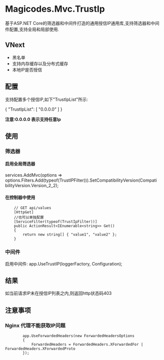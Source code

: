 # Magicodes.Mvc.TrustIp
基于ASP.NET Core的筛选器和中间件打造的通用授信IP通用库,支持筛选器和中间件配置,支持全局和局部使用.

## VNext

* 黑名单
* 支持内存缓存以及分布式缓存
* 本地IP是否授信

## 配置

支持配置多个授信IP,如下"TrustIpList"所示:

{
  "TrustIpList": [ "0.0.0.0" ]
}

**注意:0.0.0.0 表示支持任意Ip**

## 使用

### 筛选器

#### 启用全局筛选器

services.AddMvc(options => options.Filters.Add(typeof(TrustIPFilter))).SetCompatibilityVersion(CompatibilityVersion.Version_2_2);

#### 在控制器中使用

        // GET api/values
        [HttpGet]
        //也可以单独配置
        [ServiceFilter(typeof(TrustIpFilter))]
        public ActionResult<IEnumerable<string>> Get()
        {
            return new string[] { "value1", "value2" };
        }


### 中间件

启用中间件:
app.UseTrustIP(loggerFactory, Configuration);

## 结果

如当前请求IP未在授信IP列表之内,则返回http状态码403

## 注意事项

### Nginx 代理不能获取IP问题

            app.UseForwardedHeaders(new ForwardedHeadersOptions
            {
                ForwardedHeaders = ForwardedHeaders.XForwardedFor | ForwardedHeaders.XForwardedProto
            });
